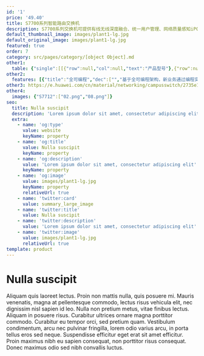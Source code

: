 ```yaml
---
id: '1'
price: '49.40'
title: S7700系列智能路由交换机
description: S7700系列交换机可提供有线无线深度融合、统一用户管理、网络质量感知iPCA、完善的H-QoS策略、一体化安全等智能业务优化特性，支持100G端口，支持SVF2.0超级虚拟交换机，具备超强扩展性和可靠性。
default_thumbnail_image: images/plant1-lg.jpg
default_original_image: images/plant1-lg.jpg
featured: true
order: 7
category: src/pages/category/[object Object].md
other1: 
  table: {"single":[[{"row":null,"col":null,"text":"产品型号"},{"row":null,"col":null,"text":"S7703"},{"row":null,"col":null,"text":"S7703 PoE"},{"row":null,"col":null,"text":"S7706/S7706 PoE"},{"row":null,"col":null,"text":"S7712"}],[{"row":null,"col":null,"text":"交换容量"},{"row":null,"col":null,"text":"19.2/48Tbps"},{"row":null,"col":null,"text":"19.2/48Tbps"},{"row":null,"col":null,"text":"19.84/86.4Tbps"},{"row":null,"col":null,"text":"27.52/153.6Tbps"}],[{"row":null,"col":null,"text":"包转发率"},{"row":null,"col":null,"text":"1440/16560Mpps"},{"row":null,"col":null,"text":"3600/16560Mpps"},{"row":null,"col":null,"text":"3240/26400Mpps"},{"row":null,"col":null,"text":"3480/48960Mpps"}],[{"row":null,"col":null,"text":"冗余设计"},{"row":null,"col":"4","text":"主控、电源、监控板、风扇框（前后及左后风道）"}],[{"row":null,"col":null,"text":"无线管理"},{"row":null,"col":"4","text":"支持随板AC\n支持AP接入控制、AP域管理和AP配置模板管理\n支持射频模板管理、统一静态配置和集中动态管理\n支持WLAN基本业务、QoS、安全和用户管理\n支持AC功能分层部署"}],[{"row":null,"col":null,"text":"用户管理"},{"row":null,"col":"4","text":"支持统一用户管理\n支持PPPoE、802.1X、MAC、Portal认证方式\n支持基于流量和时长计费方式\n支持分组分域分时授权方式"}],[{"row":null,"col":null,"text":"路由特性"},{"row":null,"col":"4","text":"支持IPV4静态路由、RIP、OSPF、IS-IS、BGP4等\n支持IPv6静态路由、RIPng、OSPFv3、IS-ISv6、BGP4+\n支持IPv4/IPv6等价路由、策略路由、路由策略\n支持IPv4和IPv6双协议栈\n支持Pingv6、Telnetv6、FTPv6、TFTPv6、DNSv6、ICMPv6\n支持IPv4向IPv6的过渡技术，包括：IPv6手工隧道、6to4隧道、ISATAP隧道、GRE隧道、IPv4兼容自动配置隧道"}],[{"row":null,"col":null,"text":"iPCA质量感知"},{"row":null,"col":"4","text":"支持直接对业务报文标记以获得丢包数量和丢包率统计数据，实时统计，零开销\n支持二三层网络网络级和设备级丢包数量和丢包率统计"}],[{"row":null,"col":null,"text":"SVF简化运维"},{"row":null,"col":"4","text":"支持将256个Client节点（接入交换机）、最大支持4K个AP虚拟为一台设备管理\n支持2层AS架构\n支持与第三方厂商混合组网管理"}],[{"row":null,"col":null,"text":"缓存容量"},{"row":null,"col":"4","text":"支持每端口200ms数据缓存"}],[{"row":null,"col":null,"text":"数据中心特性"},{"row":null,"col":"4","text":"支持TRILL，FCoE（DCB），EVN，nCenter，EVB，SPB，VXLAN等数据中心特性"}],[{"row":null,"col":null,"text":"OpenFlow"},{"row":null,"col":"4","text":"支持多控制器\n支持高达九级流表\n支持高达256K流表\n支持Group table\n支持Meter\n支持OpenFlow 1.3标准"}],[{"row":null,"col":null,"text":"互通性"},{"row":null,"col":"4","text":"VBST基于VLAN生成树协议（和PVST/PVST+/RPVST互通）\nLNP链路类型协商协议（和DTP相似功能）\nVCMP VLAN集中管理协议（和VTP相似功能）\n\n\n\n详细的互联互通认证与报告，请访问这里。"}]]}
other2:
  features: [{"title":"全可编程","dec":["","基于全可编程架构，新业务通过编程实现，快速灵活，6个月即可上线",""]},{"title":"百万级硬件表项","dec":["","最大可支持1M MAC表项、1M Netstream表项，支持8*100GE、16*40GE高密板卡，满足城域、高校、大企业终端和业务增长",""]},{"title":"有线无线融合","dec":["","支持随板AC，最大可管理4K AP；整机无线转发性能可达4T-bit。支持SVF超级虚拟交换网， 将“核心/汇聚+接入交换机+AP”网络架构虚拟化为一台设备进行管理，极简网络运维",""]}]
other3: https://e.huawei.com/cn/material/networking/campusswitch/2735e11a56db46ba99c867d8bc4e5b5f
other4:
  images: {"S7712":["02.png","08.png"]}
seo:
  title: Nulla suscipit
  description: 'Lorem ipsum dolor sit amet, consectetur adipiscing elit'
  extra:
    - name: 'og:type'
      value: website
      keyName: property
    - name: 'og:title'
      value: Nulla suscipit
      keyName: property
    - name: 'og:description'
      value: 'Lorem ipsum dolor sit amet, consectetur adipiscing elit'
      keyName: property
    - name: 'og:image'
      value: images/plant1-lg.jpg
      keyName: property
      relativeUrl: true
    - name: 'twitter:card'
      value: summary_large_image
    - name: 'twitter:title'
      value: Nulla suscipit
    - name: 'twitter:description'
      value: 'Lorem ipsum dolor sit amet, consectetur adipiscing elit'
    - name: 'twitter:image'
      value: images/plant1-lg.jpg
      relativeUrl: true
template: product
---
```


# Nulla suscipit

Aliquam quis laoreet lectus. Proin non mattis nulla, quis posuere mi. Mauris venenatis, magna at pellentesque commodo, lectus risus vehicula elit, nec dignissim nisl sapien id leo. Nulla non pretium metus, vitae finibus lectus. Aliquam in posuere risus. Curabitur ultrices ornare magna porttitor commodo. Curabitur eu tempor orci, sed pretium quam. Vestibulum condimentum, arcu nec pulvinar fringilla, lorem odio varius arcu, in porta tellus eros sed neque. Suspendisse efficitur eget erat sit amet efficitur. Proin maximus nibh eu sapien consequat, non porttitor risus consequat. Donec maximus odio sed nibh convallis luctus.